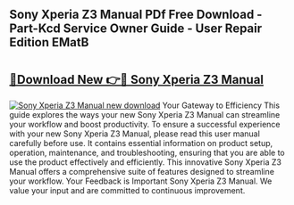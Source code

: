 ## Sony Xperia Z3 Manual PDf Free Download - Part-Kcd Service Owner Guide - User Repair Edition EMatB

# <h2><a href="http://cf18833.oget.top/?id=Sony+Xperia+Z3+Manual">🔗Download New 👉🔴 Sony Xperia Z3 Manual</a></h2>

[![Sony Xperia Z3 Manual new download](https://i.imgur.com/5g1atiW.png)](http://cf18833.oget.top/?id=Sony+Xperia+Z3+Manual)
Your Gateway to Efficiency This guide explores the ways your new Sony Xperia Z3 Manual can streamline your workflow and boost productivity. To ensure a successful experience with your new Sony Xperia Z3 Manual, please read this user manual carefully before use. It contains essential information on product setup, operation, maintenance, and troubleshooting, ensuring that you are able to use the product effectively and efficiently. This innovative Sony Xperia Z3 Manual offers a comprehensive suite of features designed to streamline your workflow. Your Feedback is Important Sony Xperia Z3 Manual. We value your input and are committed to continuous improvement.
